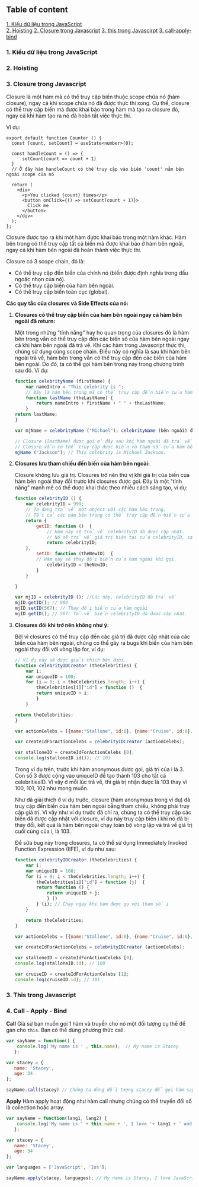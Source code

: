 ## Table of content

[1. Kiểu dữ liệu trong JavaScript](#1-hooks)   
[2. Hoisting](#2-hoisting) 
[2. Closure trong Javascript](#2-closure-trong-javascript) 
[3. this trong Javascirpt](#2-this-trong-javascript) 
[3. call-apply-bind](#2-call-apply-bind) 



### 1. Kiểu dữ liệu trong JavaScript


### 2. Hoisting

### 3. Closure trong Javascript

Closure là một hàm mà có thể truy cập biến thuộc scope chứa nó (hàm closure), ngay cả khi scope chứa nó đã được thực thi xong. Cụ thể, closure có thể truy cập biến mà được khai báo trong hàm mà tạo ra closure đó, ngay cả khi hàm tạo ra nó đã hoàn tất việc thực thi.

Ví dụ:
```tsx
export default function Counter () {
  const [count, setCount] = useState<number>(0);
  
  const handleCount = () => {
	  setCount(count => count + 1)
  }
  // Ở đây hàm handleCount có thể truy cập vào biến 'count' nằm bên ngoài scope của nó

  return (
    <div>
      <p>You clicked {count} times</p>
      <button onClick={() => setCount(count + 1)}>
        Click me
      </button>
    </div>
  );
};
```

Closure được tạo ra khi một hàm được khai báo trong một hàm khác. Hàm bên trong có thể truy cập tất cả biến mà được khai báo ở hàm bên ngoài, ngay cả khi hàm bên ngoài đã hoàn thành việc thực thi.

Closure có 3 scope chain, đó là:

- Có thể truy cập đến biến của chính nó (biến được định nghĩa trong dấu ngoặc nhọn của nó).
- Có thể truy cập biến của hàm bên ngoài.
- Có thể truy cập biến toàn cục (global).

**Các quy tắc của closures và Side Effects của nó:**

1. **Closures có thể truy cập biến của hàm bên ngoài ngay cả hàm bên ngoài đã return:**
    
    Một trong những "tính năng" hay ho quan trọng của closures đó là hàm bên trong vẫn có thể truy cập đến các biến số của hàm bên ngoài ngay cả khi hàm bên ngoài đã trả về. Khi các hàm trong Javascript thực thi, chúng sử dụng cùng scope chain. Điều này có nghĩa là sau khi hàm bên ngoài trả về, hàm bên trong vẫn có thể truy cập đến các biến của hàm bên ngoài. Do đó, ta có thể gọi hàm bên trong này trong chương trình sau đó. Ví dụ:
    ```ts
    function celebrityName (firstName) {
        var nameIntro = "This celebrity is ";
        // Đây là hàm bên trong mà có thể truy cập đến biến của hàm bên ngoài, truy cập được tham số của hàm ngoài.
        function lastName (theLastName) {
            return nameIntro + firstName + " " + theLastName;
        }
    return lastName;
    }

    var mjName = celebrityName ("Michael"); celebrityName (bên ngoài) đã trả về.

    // Closure (lastName) được goi ở đây sau khi hàm ngoài đã trả về.
    // Closure vẫn có thể truy cập được biến và tham số của hàm bên ngoài.
    mjName ("Jackson"); // This celebrity is Michael Jackson.
    ```
2. **Closures lưu tham chiếu đến biến của hàm bên ngoài:**
    
    Closure không lưu giá trị. Closures trở nên thú vị khi giá trị của biến của hàm bên ngoài thay đổi trươc khi closures được gọi. Đây là một "tính năng" mạnh mẽ có thể được khai thác theo nhiều cách sáng tạo, ví dụ:   

    ```js
    function celebrityID () {
        var celebrityID = 999;
        // Ta đang trả về một object với các hàm bên trong.
        // Tất cả các hàm bên trong có thể truy cập đến biến của hàm ngoài (celebrityID).
        return {
            getID: function ()  {
                // Hàm này sẽ trả về celebrityID đã được cập nhật.
                // Nó sẽ trả về giá trị hiện tại của celebrityID, sau khi setID thay đổi nó.
                return celebrityID;
        },
            setID: function (theNewID)  {
            // Hàm này sẽ thay đổi biến của hàm ngoài khi gọi.
                celebrityID = theNewID;
            }
        }

    }

    var mjID = celebrityID (); //Lúc này, celebrityID đã trả về
    mjID.getID(); // 999
    mjID.setID(567); // Thay đổi biến của hàm ngoài
    mjID.getID(); // 567: Tả về biến celebrityID đã được cập nhật.
    ```
3. **Closures đôi khi trở nên không như ý:**
    
    Bởi vì closures có thể truy cập đến các giá trị đã được cập nhật của các biến của hàm bên ngoài, chúng có thể gây ra bugs khi biến của hàm bên ngoài thay đổi với vòng lặp for, ví dụ:

    ```js
    // Ví dụ này sẽ được giải thích bên dưới.
    function celebrityIDCreator (theCelebrities) {
        var i;
        var uniqueID = 100;
        for (i = 0; i < theCelebrities.length; i++) {
            theCelebrities[i]["id"] = function ()  {
            return uniqueID + i;
            }
        }
    
    return theCelebrities;
    }

    var actionCelebs = [{name:"Stallone", id:0}, {name:"Cruise", id:0}, {name:"Willis", id:0}];

    var createIdForActionCelebs = celebrityIDCreator (actionCelebs);

    var stalloneID = createIdForActionCelebs [0];
    console.log(stalloneID.id()); // 103
    ```
    Trong ví dụ trên, trước khi hàm anonymous được gọi, giá trị của i là 3. Con số 3 được cộng vào uniqueID để tạo thành 103 cho tất cả celebritiesID. Vì vậy ở mỗi lúc trả về, thì giá trị nhận được là 103 thay vì 100, 101, 102 như mong muốn.

    Như đã giải thích ở ví dụ trước, closure (hàm anonymous trong ví dụ) đã truy cập đến biến của hàm bên ngoài bằng tham chiếu, không phải truy cập giá trị. Vì vậy như ví dụ trước đã chỉ ra, chúng ta có thể truy cập các biến đã được cập nhật với closure, ví dụ này truy cập biến i khi nó đã bị thay đổi, kết quả là hàm bên ngoài chạy toàn bộ vòng lặp và trả về giá trị cuối cùng của i, là 103.

    Để sửa bug này trong closures, ta có thể sử dụng Immediately Invoked Function Expression (IIFE), ví dụ như sau:

    ```js
    function celebrityIDCreator (theCelebrities) {
        var i;
        var uniqueID = 100;
        for (i = 0; i < theCelebrities.length; i++) {
            theCelebrities[i]["id"] = function (j)  {
            return function () {
                return uniqueID + j;
                } ()
            } (i); // Chạy ngay khi hàm được gọ với tham số i
        }

        return theCelebrities;
    }

    var actionCelebs = [{name:"Stallone", id:0}, {name:"Cruise", id:0}, {name:"Willis", id:0}];

    var createIdForActionCelebs = celebrityIDCreator (actionCelebs);

    var stalloneID = createIdForActionCelebs [0];
    console.log(stalloneID.id); // 100

    var cruiseID = createIdForActionCelebs [1];
    console.log(cruiseID.id); // 101
    ```

### 3. This trong Javascript


### 4. Call - Apply - Bind

**Call**
Giả sử bạn muốn gọi 1 hàm và truyền cho nó một đối tượng cụ thể để gán cho `this`. Bạn có thể dùng phương thức call.

```js
var sayName = function() {
    console.log('My name is ' , this.name);  // My name is Stacey
   };

var stacey = {
   name: 'Stacey', 
   age: 34
};

sayName.call(stacey) // Chúng ta dùng đối tượng stacey để gọi hàm sayName

```

**Apply**
Hàm apply hoạt động như hàm call nhưng chúng có thể truyền đối số là collection hoặc array.
```js
var sayName = function(lang1, lang2) {
    console.log('My name is ' + this.name + ', I love '+ lang1 + ' and ' + lang2);  
   };

var stacey = {
   name: 'Stacey', 
   age: 34
};

var languages = ['JavaScript', 'Ios'];

sayName.apply(stacey, languages); // My name is Stacey, I love JavaScript and Ios
```
